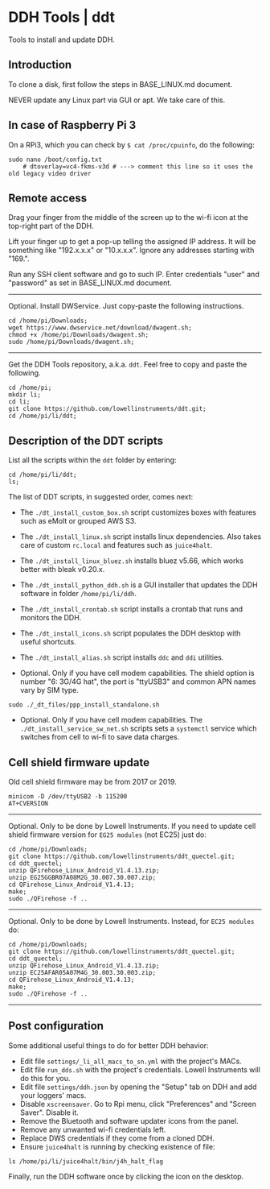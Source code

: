 # DDH Tools | ddt

Tools to install and update DDH.

## Introduction

To clone a disk, first follow the steps in BASE_LINUX.md document.

NEVER update any Linux part via GUI or apt. We take care of this.

## In case of Raspberry Pi 3

On a RPi3, which you can check by ```$ cat /proc/cpuinfo```, do the following:

```console
sudo nano /boot/config.txt
    # dtoverlay=vc4-fkms-v3d # ---> comment this line so it uses the old legacy video driver
```

## Remote access

Drag your finger from the middle of the screen up to the wi-fi icon at the top-right part of the DDH.

Lift your finger up to get a pop-up telling the assigned IP address. It will be something 
like "192.x.x.x" or "10.x.x.x". Ignore any addresses starting with "169.".

Run any SSH client software and go to such IP. Enter credentials "user" and "password" as 
set in BASE_LINUX.md document.

---
Optional. Install DWService. Just copy-paste the following instructions.

```console
cd /home/pi/Downloads;
wget https://www.dwservice.net/download/dwagent.sh;
chmod +x /home/pi/Downloads/dwagent.sh;
sudo /home/pi/Downloads/dwagent.sh;
```
---

Get the DDH Tools repository, a.k.a. ``ddt``. Feel free to copy and paste the following.

```console
cd /home/pi;
mkdir li;
cd li;
git clone https://github.com/lowellinstruments/ddt.git;
cd /home/pi/li/ddt;
```

## Description of the DDT scripts

List all the scripts within the ```ddt``` folder by entering:

```console
cd /home/pi/li/ddt;
ls;
```

The list of DDT scripts, in suggested order, comes next:

- The ``./dt_install_custom_box.sh`` script customizes boxes with features such as eMolt or grouped AWS S3.

- The ``./dt_install_linux.sh`` script installs linux dependencies. Also takes care of custom ``rc.local``
and features such as ``juice4halt``.

- The ``./dt_install_linux_bluez.sh`` installs bluez v5.66, which works better with bleak v0.20.x.

- The ``./dt_install_python_ddh.sh`` is a GUI installer that updates the DDH software in folder ``/home/pi/li/ddh``.

- The ``./dt_install_crontab.sh`` script installs a crontab that runs and monitors the DDH.

- The ``./dt_install_icons.sh`` script populates the DDH desktop with useful shortcuts.

- The ``./dt_install_alias.sh`` script installs ``ddc`` and ``ddi`` utilities.

- Optional. Only if you have cell modem capabilities. 
The shield option is number "6: 3G/4G hat", the port is "ttyUSB3" and common APN names vary by SIM type.

```console
sudo ./_dt_files/ppp_install_standalone.sh
```

- Optional. Only if you have cell modem capabilities. The ``./dt_install_service_sw_net.sh`` scripts 
sets a ``systemctl`` service which switches from cell to wi-fi to save data charges.


## Cell shield firmware update

Old cell shield firmware may be from 2017 or 2019.

```console
minicom -D /dev/ttyUSB2 -b 115200
AT+CVERSION
```

---

Optional. Only to be done by Lowell Instruments. 
If you need to update cell shield firmware version for ```EG25 modules``` (not EC25) just do:

```console
cd /home/pi/Downloads;
git clone https://github.com/lowellinstruments/ddt_quectel.git;
cd ddt_quectel;
unzip QFirehose_Linux_Android_V1.4.13.zip;
unzip EG25GGBR07A08M2G_30.007.30.007.zip;
cd QFirehose_Linux_Android_V1.4.13;
make;
sudo ./QFirehose -f ..
```

---

Optional. Only to be done by Lowell Instruments. Instead, for ```EC25 modules``` do:

```console
cd /home/pi/Downloads;
git clone https://github.com/lowellinstruments/ddt_quectel.git;
cd ddt_quectel;
unzip QFirehose_Linux_Android_V1.4.13.zip;
unzip EC25AFAR05A07M4G_30.003.30.003.zip;
cd QFirehose_Linux_Android_V1.4.13;
make;
sudo ./QFirehose -f ..
```
---


## Post configuration

Some additional useful things to do for better DDH behavior:

- Edit file ```settings/_li_all_macs_to_sn.yml``` with the project's MACs.
- Edit file ```run_dds.sh``` with the project's credentials. Lowell Instruments will do this for you.
- Edit file ``settings/ddh.json`` by opening the "Setup" tab on DDH and add your loggers' macs.
- Disable ``xscreensaver``. Go to Rpi menu, click "Preferences" and "Screen Saver". Disable it.
- Remove the Bluetooth and software updater icons from the panel.
- Remove any unwanted wi-fi credentials left.
- Replace DWS credentials if they come from a cloned DDH.
- Ensure ``juice4halt`` is running by checking existence of file:

``` console
ls /home/pi/li/juice4halt/bin/j4h_halt_flag
```
  
Finally, run the DDH software once by clicking the icon on the desktop.
